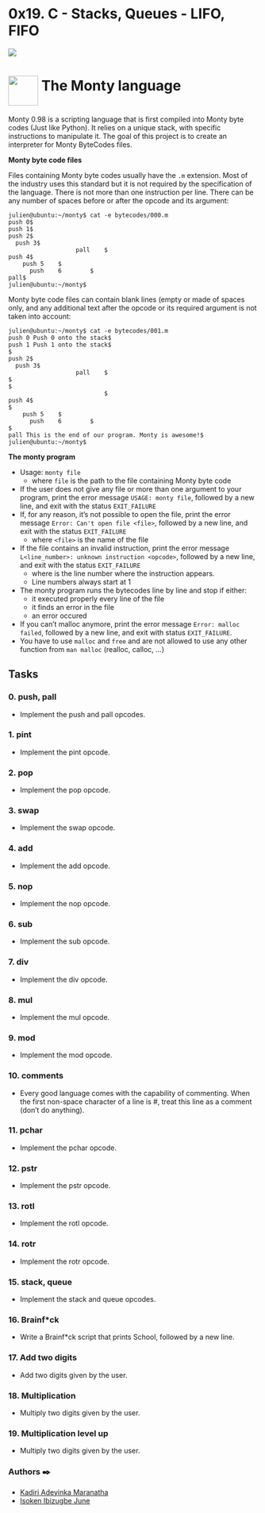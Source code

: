 # 0x19. C - Stacks, Queues - LIFO, FIFO
<p><img src="./img/alx.png"><br>

# <a href="url"><img src="https://upload.wikimedia.org/wikipedia/commons/thumb/8/8d/Coconut_Clipart_Cartoon.png/1082px-Coconut_Clipart_Cartoon.png" align="middle" width="60" height="60"></a> **The Monty language**

<p>Monty 0.98 is a scripting language that is first compiled into Monty byte codes (Just like Python). It relies on a unique stack, with specific instructions to manipulate it. The goal of this project is to create an interpreter for Monty ByteCodes files.</p>

<p><strong>Monty byte code files</strong></p>

<p>Files containing Monty byte codes usually have the <code>.m</code> extension. Most of the industry uses this standard but it is not required by the specification of the language.
There is not more than one instruction per line. There can be any number of spaces before or after the opcode and its argument:</p>

<pre><code>julien@ubuntu:~/monty$ cat -e bytecodes/000.m
push 0$
push 1$
push 2$
  push 3$
                   pall    $
push 4$
    push 5    $
      push    6        $
pall$
julien@ubuntu:~/monty$
</code></pre>

<p>Monty byte code files can contain blank lines (empty or made of spaces only, and any additional text after the opcode or its required argument is not taken into account:</p>

<pre><code>julien@ubuntu:~/monty$ cat -e bytecodes/001.m
push 0 Push 0 onto the stack$
push 1 Push 1 onto the stack$
$
push 2$
  push 3$
                   pall    $
$
$
                           $
push 4$
$
    push 5    $
      push    6        $
$
pall This is the end of our program. Monty is awesome!$
julien@ubuntu:~/monty$
</code></pre><p><strong>The monty program</strong></p>

<ul>
<li>Usage: <code>monty file</code>

<ul>
<li>where <code>file</code> is the path to the file containing Monty byte code</li>
</ul></li>
<li>If the user does not give any file or more than one argument to your program, print the error message <code>USAGE: monty file</code>, followed by a new line, and exit with the status <code>EXIT_FAILURE</code></li>
<li>If, for any reason, it’s not possible to open the file, print the error message <code>Error: Can't open file &lt;file&gt;</code>, followed by a new line, and exit with the status <code>EXIT_FAILURE</code>

<ul>
<li>where <code>&lt;file&gt;</code> is the name of the file</li>
</ul></li>
<li>If the file contains an invalid instruction, print the error message <code>L&lt;line_number&gt;: unknown instruction &lt;opcode&gt;</code>, followed by a new line, and exit with the status <code>EXIT_FAILURE</code>

<ul>
<li>where <line_number> is the line number where the instruction appears.</line_number></li>
<li>Line numbers always start at 1</li>
</ul></li>
<li>The monty program runs the bytecodes line by line and stop if either:

<ul>
<li>it executed properly every line of the file</li>
<li>it finds an error in the file</li>
<li>an error occured</li>
</ul></li>
<li>If you can’t malloc anymore, print the error message <code>Error: malloc failed</code>, followed by a new line, and exit with status <code>EXIT_FAILURE</code>.</li>
<li>You have to use <code>malloc</code> and <code>free</code> and are not allowed to use any other function from <code>man malloc</code> (realloc, calloc, …)</li>
</ul>


## Tasks

### 0. push, pall
- Implement the push and pall opcodes.

### 1. pint
- Implement the pint opcode.

### 2. pop
- Implement the pop opcode.

### 3. swap
- Implement the swap opcode.

### 4. add
- Implement the add opcode.

### 5. nop
- Implement the nop opcode.

### 6. sub
- Implement the sub opcode.

### 7. div
- Implement the div opcode.

### 8. mul
- Implement the mul opcode.

### 9. mod
- Implement the mod opcode.

### 10. comments
- Every good language comes with the capability of commenting. When the first non-space character of a line is #, treat this line as a comment (don’t do anything).

### 11. pchar
- Implement the pchar opcode.

### 12. pstr
- Implement the pstr opcode.

### 13. rotl
- Implement the rotl opcode.

### 14. rotr
- Implement the rotr opcode.

### 15. stack, queue
- Implement the stack and queue opcodes.

### 16. Brainf*ck
- Write a Brainf*ck script that prints School, followed by a new line.

### 17. Add two digits
- Add two digits given by the user.

### 18. Multiplication
- Multiply two digits given by the user.

### 19. Multiplication level up
- Multiply two digits given by the user.


### Authors :black_nib:

* [Kadiri Adeyinka Maranatha](https://github.com/Yinka/)
* [Isoken Ibizugbe June](https://github.com/Junie06/)
